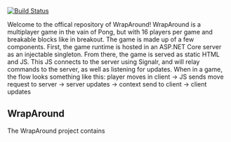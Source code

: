 [![Build Status](https://dev.azure.com/andyblarblar/andyblarblar/_apis/build/status/andyblarblar.WrapAround?branchName=master)](https://dev.azure.com/andyblarblar/andyblarblar/_build/latest?definitionId=1&branchName=master)

Welcome to the offical repository of WrapAround! WrapAround is a multiplayer game in the vain of Pong, but with 16 players per game and 
breakable blocks like in breakout. The game is made up of a few components. First, the game runtime is hosted in an ASP.NET Core server as an injectable singleton. From there, the game is served as static HTML and JS. This JS connects to the server using Signalr, and will relay commands to the server, as well as listening for updates. When in a game, the flow looks something like this: player moves in client -> JS sends move request to server -> server updates -> context send to client -> client updates 


## WrapAround

The WrapAround project contains 
